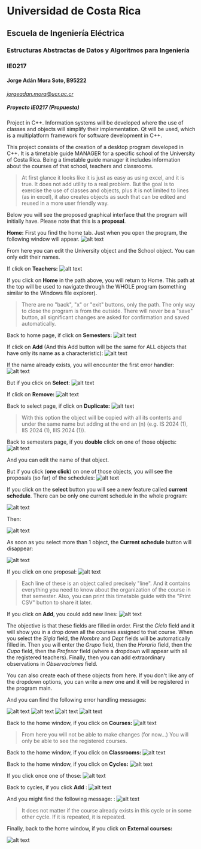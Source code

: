 # Universidad de Costa Rica
## Escuela de Ingeniería Eléctrica
### Estructuras Abstractas de Datos y Algoritmos para Ingeniería
### IE0217
#### Jorge Adán Mora Soto, B95222 
*jorgeadan.mora@ucr.ac.cr*



##### Proyecto IE0217 (Propuesta)
Project in C++. Information systems will be developed where the use of classes and objects will simplify their implementation. Qt will be used, which is a multiplatform framework for software development in C++.

This project consists of the creation of a desktop program developed in C++. It is a timetable guide MANAGER for a specific school of the University of Costa Rica. Being a timetable guide manager it includes information about the courses of that school, teachers and classrooms. 

> At first glance it looks like it is just as easy as using excel, and it is true. It does not add utility to a real problem. But the goal is to exercise the use of classes and objects, plus it is not limited to lines (as in excel), it also creates objects as such that can be edited and reused in a more user friendly way.


Below you will see the proposed graphical interface that the program will initially have. Please note that this is a **proposal**.



**Home:** First you find the home tab. Just when you open the program, the following window will appear.
![alt text](https://github.com/Jams1001/Proyecto_IE0217/blob/main/images/home0.png)

From here you can edit the University object and the School object. You can only edit their names.

If click on **Teachers:**
![alt text](https://github.com/Jams1001/Proyecto_IE0217/blob/main/images/teachers0.png)


If you click on **Home** in the path above, you will return to Home. This path at the top will be used to navigate through the WHOLE program (something similar to the Windows file explorer).
> There are no "back", "x" or "exit" buttons, only the path. The only way to close the program is from the outside. There will never be a "save" button, all significant changes are asked for confirmation and saved automatically.


Back to home page, if click on **Semesters:**
![alt text](https://github.com/Jams1001/Proyecto_IE0217/blob/main/images/semesters0.png)

If click on **Add** (And this Add button will be the same for ALL objects that have only its name as a characteristic):
![alt text](https://github.com/Jams1001/Proyecto_IE0217/blob/main/images/semesters4.png)

If the name already exists, you will encounter the first error handler:
![alt text](https://github.com/Jams1001/Proyecto_IE0217/blob/main/images/semesters5.png)

But if you click on **Select**:
![alt text](https://github.com/Jams1001/Proyecto_IE0217/blob/main/images/semesters1.png)

If click on **Remove:**
![alt text](https://github.com/Jams1001/Proyecto_IE0217/blob/main/images/semesters2.png)

Back to select page, if click on **Duplicate:**
![alt text](https://github.com/Jams1001/Proyecto_IE0217/blob/main/images/semesters3.png)

> With this option the object will be copied with all its contents and under the same name but adding at the end an (n) (e.g. IS 2024 (1), IIS 2024 (1), IIIS 2024 (1)).

Back to semesters page, if you **double** click on one of those objects:
![alt text](https://github.com/Jams1001/Proyecto_IE0217/blob/main/images/semesters6.png)

And you can edit the name of that object.


But if you click (**one click**) on one of those objects, you will see the proposals (so far) of the schedules:
![alt text](https://github.com/Jams1001/Proyecto_IE0217/blob/main/images/semesters6_0.png)

If you click on the **select** button you will see a new feature called **current schedule**. There can be only one current schedule in the whole program:

![alt text](https://github.com/Jams1001/Proyecto_IE0217/blob/main/images/semesters6_1.png)

Then:

![alt text](https://github.com/Jams1001/Proyecto_IE0217/blob/main/images/semesters6_2.png)

As soon as you select more than 1 object, the **Current schedule** button will disappear:

![alt text](https://github.com/Jams1001/Proyecto_IE0217/blob/main/images/semesters6_3.png)


If you click on one proposal:
![alt text](https://github.com/Jams1001/Proyecto_IE0217/blob/main/images/semesters6_0_00.png)
> Each line of these is an object called precisely "line". And it contains everything you need to know about the organization of the course in that semester. Also, you can print this timetable guide with the "Print CSV" button to share it later.

If you click on **Add**, you could add new lines:
![alt text](https://github.com/Jams1001/Proyecto_IE0217/blob/main/images/semesters6_0_0.png)


The objective is that these fields are filled in order. First the _Ciclo_ field and it will show you in a drop down all the courses assigned to that course. When you select the _Sigla_ field, the _Nombre_ and _Dept_ fields will be automatically filled in. Then you will enter the _Grupo_ field, then the _Horario_ field, then the _Cupo_ field, then the _Profesor_ field (where a dropdown will appear with all the registered teachers). Finally,  then you can add extraordinary observations in _Observaciones_ field.


You can also create each of these objects from here. If you don't like any of the dropdown options, you can write a new one and it will be registered in the program main.

And you can find the following error handling messages:

![alt text](https://github.com/Jams1001/Proyecto_IE0217/blob/main/images/semesters6_0_1.png)
![alt text](https://github.com/Jams1001/Proyecto_IE0217/blob/main/images/semesters6_0_2.png)
![alt text](https://github.com/Jams1001/Proyecto_IE0217/blob/main/images/semesters6_0_3.png)
![alt text](https://github.com/Jams1001/Proyecto_IE0217/blob/main/images/semesters6_0_4.png)


Back to the home window, if you click on **Courses:**
![alt text](https://github.com/Jams1001/Proyecto_IE0217/blob/main/images/courses0.png)
> From here you will not be able to make changes (for now...) You will only be able to see the registered courses.

Back to the home window, if you click on **Classrooms:**
![alt text](https://github.com/Jams1001/Proyecto_IE0217/blob/main/images/classrooms0.png)

Back to the home window, if you click on **Cycles:**
![alt text](https://github.com/Jams1001/Proyecto_IE0217/blob/main/images/cycles0.png)


If you click once one of those:
![alt text](https://github.com/Jams1001/Proyecto_IE0217/blob/main/images/cycles2.png)


Back to cycles, if you click **Add** :
![alt text](https://github.com/Jams1001/Proyecto_IE0217/blob/main/images/cycles3.png)


And you might find the following message: :
![alt text](https://github.com/Jams1001/Proyecto_IE0217/blob/main/images/cycles4.png)
> It does not matter if the course already exists in this cycle or in some other cycle. If it is repeated, it is repeated.

Finally,  back to the home window, if you click on **External courses:**

![alt text](https://github.com/Jams1001/Proyecto_IE0217/blob/main/images/external_courses0.png)


